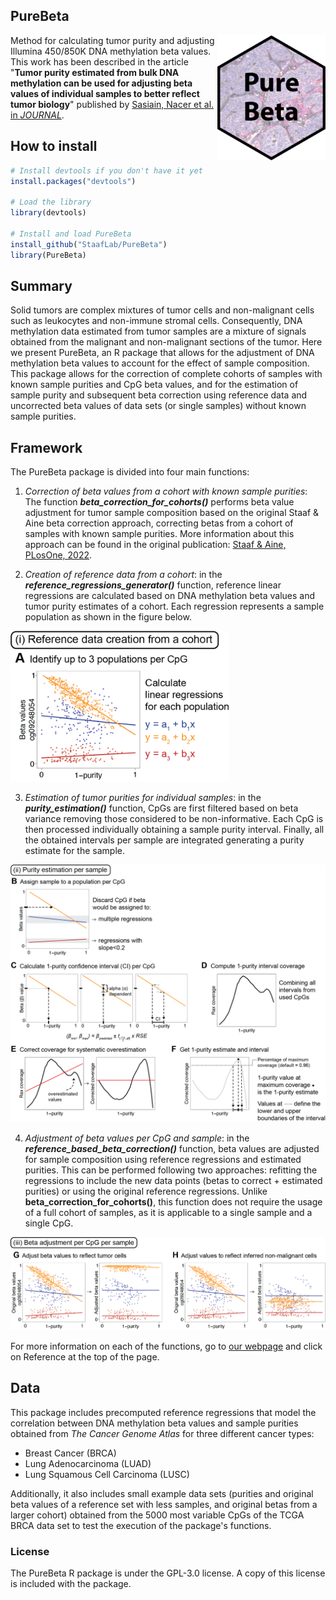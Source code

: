 ## PureBeta

<a href="https://staaflab.github.io/PureBeta/"><img src="man/figures/logo.png" align="right" height="200" alt="PureBeta website" /></a>

Method for calculating tumor purity and adjusting Illumina 450/850K DNA methylation beta values. This work has been described in the article "**Tumor purity estimated from bulk DNA methylation can be used for adjusting beta values of individual samples to better reflect tumor biology**" published by [Sasiain, Nacer et al. in *JOURNAL*](LINK).

## How to install

```R
# Install devtools if you don't have it yet
install.packages("devtools")

# Load the library
library(devtools)

# Install and load PureBeta
install_github("StaafLab/PureBeta")
library(PureBeta)
```
## Summary

Solid tumors are complex mixtures of tumor cells and non-malignant cells such 
as leukocytes and non-immune stromal cells. Consequently, DNA methylation data estimated
from tumor samples are a mixture of signals obtained from the malignant and
non-malignant sections of the tumor. Here we present PureBeta, an R package that allows
for the adjustment of DNA methylation beta values to account for the effect of sample
composition. This package allows for the correction of complete cohorts of samples with
known sample purities and CpG beta values, and for the estimation of sample purity and subsequent beta correction using reference data and uncorrected beta values of data sets (or single samples)
without known sample purities. 

## Framework
The PureBeta package is divided into four main functions:

1. *Correction of beta values from a cohort with known sample purities*: The function ***beta_correction_for_cohorts()*** performs beta value adjustment for tumor sample composition based on the original Staaf & Aine beta correction approach, correcting betas from a cohort of samples with known sample purities. More information about this approach can be found in the original publication: [Staaf & Aine, PLosOne, 2022](https://doi.org/10.1371/journal.pone.0265557).

2. *Creation of reference data from a cohort*: in the ***reference_regressions_generator()*** function, reference linear regressions are calculated based on DNA methylation beta values and tumor purity estimates of a cohort. Each regression represents a sample population as shown in the figure below.

<img src="./man/figures/module1.png" width="350">
</p>

3. *Estimation of tumor purities for individual samples*: in the ***purity_estimation()*** function, CpGs are first filtered based on beta variance removing those considered to be non-informative. Each CpG is then processed individually obtaining a sample purity interval. Finally, all the obtained intervals per sample are integrated generating a purity estimate for the sample.

![](./man/figures/module2.png)

4. *Adjustment of beta values per CpG and sample*: in the ***reference_based_beta_correction()*** function, beta values are adjusted for sample composition using reference regressions and estimated purities. This can be performed following two approaches: refitting the regressions to include the new data points (betas to correct + estimated purities) or using the original reference regressions. Unlike **beta_correction_for_cohorts()**, this function does not require the usage of a full cohort of samples, as it is applicable to a single sample and a single CpG.

![](./man/figures/module3.png)

For more information on each of the functions, go to [our webpage](https://staaflab.github.io/PureBeta/) and click on Reference at the top of the page. 

## Data

This package includes precomputed reference regressions that model the correlation
between DNA methylation beta values and sample purities obtained from *The Cancer 
Genome Atlas* for three different cancer types: 

* Breast Cancer (BRCA)
* Lung Adenocarcinoma (LUAD) 
* Lung Squamous Cell Carcinoma (LUSC) 

Additionally, it also includes small example data sets (purities and original beta values of a reference set with less samples, and original betas from a larger cohort) obtained from the 5000 most variable CpGs of the TCGA BRCA
data set to test the execution of the package's functions.

### License

The PureBeta R package is under the GPL-3.0 license. A copy of this license is included with the package.
